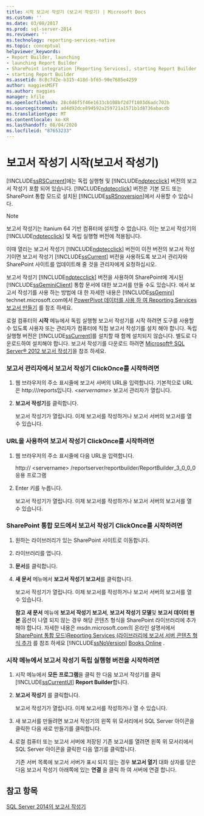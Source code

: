 ```yaml
---
title: 시작 보고서 작성기 (보고서 작성기) | Microsoft Docs
ms.custom: ''
ms.date: 03/08/2017
ms.prod: sql-server-2014
ms.reviewer: ''
ms.technology: reporting-services-native
ms.topic: conceptual
helpviewer_keywords:
- Report Builder, launching
- launching Report Builder
- SharePoint integration [Reporting Services], starting Report Builder
- starting Report Builder
ms.assetid: 8c8c7d2e-b315-418d-bf65-90e7685e4259
author: maggiesMSFT
ms.author: maggies
manager: kfile
ms.openlocfilehash: 28c046f5f46e1633cb108bf2d7f1803d6adc702b
ms.sourcegitcommit: ad4d92dce894592a259721a1571b1d8736abacdb
ms.translationtype: MT
ms.contentlocale: ko-KR
ms.lasthandoff: 08/04/2020
ms.locfileid: "87653233"
---
```

# <a name="start-report-builder-report-builder"></a>보고서 작성기 시작(보고서 작성기)
  [!INCLUDE[ssRSCurrent](../../includes/ssrscurrent-md.md)]에는 독립 실행형 및 [!INCLUDE[ndptecclick](../../includes/ndptecclick-md.md)] 버전의 보고서 작성기 포함 되어 있습니다. [!INCLUDE[ndptecclick](../../includes/ndptecclick-md.md)] 버전은 기본 모드 또는 SharePoint 통합 모드로 설치된 [!INCLUDE[ssRSnoversion](../../includes/ssrsnoversion-md.md)]에서 사용할 수 있습니다.  
  
> [!NOTE]  
>  보고서 작성기는 Itanium 64 기반 컴퓨터에 설치할 수 없습니다. 이는 보고서 작성기의 [!INCLUDE[ndptecclick](../../includes/ndptecclick-md.md)] 및 독립 실행형 버전에 적용됩니다.  
  
 이때 열리는 보고서 작성기 [!INCLUDE[ndptecclick](../../includes/ndptecclick-md.md)] 버전이 이전 버전의 보고서 작성기이면 보고서 작성기 [!INCLUDE[ssCurrent](../../includes/sscurrent-md.md)] 버전을 사용하도록 보고서 관리자와 SharePoint 사이트를 업데이트해 줄 것을 관리자에게 요청하십시오.  
  
 보고서 작성기 [!INCLUDE[ndptecclick](../../includes/ndptecclick-md.md)] 버전을 사용하여 SharePoint에 게시된 [!INCLUDE[ssGeminiClient](../../includes/ssgeminiclient-md.md)] 통합 문서에 대한 보고서를 만들 수도 있습니다. 에서 보고서 작성기를 사용 하는 방법에 대 한 자세한 내용은 [!INCLUDE[ssGemini](../../includes/ssgemini-md.md)] technet.microsoft.com에서 [PowerPivot 데이터를 사용 하 여 Reporting Services 보고서 만들기](https://go.microsoft.com/fwlink/?LinkId=185238) 를 참조 하세요.  
  
 로컬 컴퓨터의 **시작** 메뉴에서 독립 실행형 보고서 작성기를 시작 하려면 도구를 사용할 수 있도록 사용자 또는 관리자가 컴퓨터에 직접 보고서 작성기를 설치 해야 합니다. 독립 실행형 버전은 [!INCLUDE[ssCurrent](../../includes/sscurrent-md.md)]를 설치할 때 함께 설치되지 않습니다. 별도로 다운로드하여 설치해야 합니다. 보고서 작성기를 다운로드 하려면 [Microsoft® SQL Server® 2012 보고서 작성기](https://go.microsoft.com/fwlink/?LinkId=401502)을 참조 하세요.  
  
### <a name="to-start-report-builder-clickonce-from-report-manager"></a>보고서 관리자에서 보고서 작성기 ClickOnce를 시작하려면  
  
1.  웹 브라우저의 주소 표시줄에 보고서 서버의 URL을 입력합니다. 기본적으로 URL은 http:///reports입니다. \<*servername*> 보고서 관리자가 열립니다.  
  
2.  **보고서 작성기**를 클릭합니다.  
  
     보고서 작성기가 열립니다. 이제 보고서를 작성하거나 보고서 서버의 보고서를 열 수 있습니다.  
  
### <a name="to-start-report-builder-clickonce-using-a-url"></a>URL을 사용하여 보고서 작성기 ClickOnce를 시작하려면  
  
1.  웹 브라우저의 주소 표시줄에 다음 URL을 입력합니다.  
  
     http:// \<servername> /reportserver/reportbuilder/ReportBuilder_3_0_0_0 응용 프로그램  
  
2.  Enter 키를 누릅니다.  
  
     보고서 작성기가 열립니다. 이제 보고서를 작성하거나 보고서 서버의 보고서를 열 수 있습니다.  
  
### <a name="to-start-report-builder-clickonce-in-sharepoint-integrated-mode"></a>SharePoint 통합 모드에서 보고서 작성기 ClickOnce를 시작하려면  
  
1.  원하는 라이브러리가 있는 SharePoint 사이트로 이동합니다.  
  
2.  라이브러리를 엽니다.  
  
3.  **문서**를 클릭합니다.  
  
4.  **새 문서** 메뉴에서 **보고서 작성기 보고서**를 클릭합니다.  
  
     보고서 작성기가 열립니다. 이제 보고서를 작성하거나 보고서 서버의 보고서를 열 수 있습니다.  
  
     **참고** **새 문서** 메뉴에 **보고서 작성기 보고서**, **보고서 작성기 모델**및 **보고서 데이터 원본** 옵션이 나열 되지 않는 경우 해당 콘텐츠 형식을 SharePoint 라이브러리에 추가 해야 합니다. 자세한 내용은 msdn.microsoft.com의 온라인 설명서에서 [SharePoint 통합 모드&#41;Reporting Services &#40;라이브러리에 보고서 서버 콘텐츠 형식 추가](../add-reporting-services-content-types-to-a-sharepoint-library.md) 를 참조 하세요 [!INCLUDE[ssNoVersion](../../includes/ssnoversion-md.md)] [Books Online](https://go.microsoft.com/fwlink/?LinkId=154888) .  
  
### <a name="to-start-report-builder-stand-alone-from-the-start-menu"></a>시작 메뉴에서 보고서 작성기 독립 실행형 버전을 시작하려면  
  
1.  시작 메뉴에서 **모든 프로그램**을 클릭 한 다음 보고서 작성기를 클릭 [!INCLUDE[ssCurrentUI](../../includes/sscurrentui-md.md)] **Report Builder**합니다.  
  
2.  **보고서 작성기** 를 클릭합니다.  
  
     보고서 작성기가 열립니다. 이제 보고서를 작성하거나 열 수 있습니다.  
  
3.  새 보고서를 만들려면 보고서 작성기의 왼쪽 위 모서리에서 SQL Server 아이콘을 클릭한 다음 새로 만들기를 클릭합니다.  
  
4.  로컬 컴퓨터 또는 보고서 서버에 저장된 기존 보고서를 열려면 왼쪽 위 모서리에서 SQL Server 아이콘을 클릭한 다음 열기를 클릭합니다.  
  
     기존 서버 목록에 보고서 서버가 표시 되지 않는 경우 **보고서 열기** 대화 상자를 닫은 다음 보고서 작성기 아래쪽에 있는 **연결** 을 클릭 하 여 서버에 연결 합니다.  
  
## <a name="see-also"></a>참고 항목  
 [SQL Server 2014의 보고서 작성기](report-builder-in-sql-server-2016.md)  
  
  
